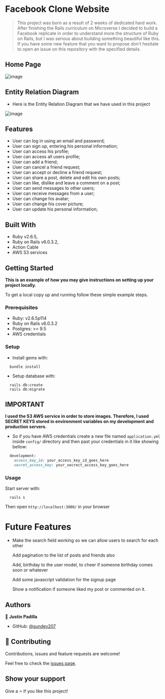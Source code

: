 # Facebook Clone Website

> This project was born as a result of 2 weeks of dedicated hard work. After finishing the Rails curriculum on Microverse I decided to build a Facebook replicate in order to understand more the structure of Ruby on Rails, but I was serious about building something beautiful like this. If you have some new feature that you want to propose don't hesitate to open an issue on this repository with the specified details.

## Home Page

![image](https://user-images.githubusercontent.com/34653764/85905868-8c36c100-b804-11ea-8e4b-32a7e307d451.png)



## Entity Relation Diagram

- Here is the Entity Relation Diagram that we have used in this project

![image](https://user-images.githubusercontent.com/34653764/85909879-f2771000-b813-11ea-909e-22b4a2dafe19.png)


## Features
- User can log in using an email and password;
- User can sign up, entering his personal information;
- User can access his profile;
- User can access all users profile;
- User can add a friend;
- User can cancel a friend request;
- User can accept or decline a friend request;
- User can share a post, delete and edit his own posts;
- User can like, dislike and leave a comment on a post;
- User can send messages to other users;
- User can receive messages from a user;
- User can change his avatar;
- User can change his cover picture;
- User can update his personal information;

## Built With

- Ruby v2.6.5,
- Ruby on Rails v6.0.3.2,
- Action Cable
- AWS S3 services






## Getting Started

**This is an example of how you may give instructions on setting up your project locally.**

To get a local copy up and running follow these simple example steps.

### Prerequisites

- Ruby: v2.6.5p114
- Ruby on Rails v6.0.3.2
- Postgres: >= 9.5
- AWS credentials

### Setup

- Install gems with:

```
  bundle install
```

- Setup database with:

```
  rails db:create
  rails db:migrate
```

## IMPORTANT

**I used the S3 AWS service in order to store images. Therefore, I used SECRET KEYS stored in environment variables on my development and production servers.**

- So if you have AWS credentials create a new file named `application.yml` inside `config/` directory and then past your credentials in it like showing bellow:

```ruby
  development:
    access_key_id: your_access_key_id_goes_here
    secret_access_key: your_secrect_access_key_goes_here
```

### Usage
Start server with:

```
  rails s
```

Then open `http://localhost:3000/` in your browser

# Future Features

- Make the search field working so we can allow users to search for each other

  Add pagination to the list of posts and friends also 

  Add, birthday to the user model, to cheer if someone birthday comes soon or whatever

  Add some javascript validation for the signup page

  Show a notification if someone liked my post or commented on it.

## Authors

👤 **Justin Padilla**

- GitHub: [@sundev207](https://github.com/sundev207)








## 🤝 Contributing

Contributions, issues and feature requests are welcome!

Feel free to check the [issues page](https://github.com/sundev207/facebook-clone-website/issues).

## Show your support

Give a ⭐️ if you like this project!
